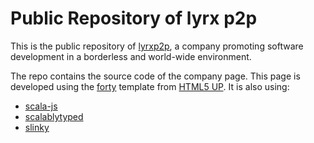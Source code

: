 # Public Repository of lyrx p2p #



This is the public repository of [lyrxp2p], a company promoting software development
in a borderless and world-wide environment. 

The repo contains the source code of the company page. This page is developed
using the [forty] template from [HTML5 UP]. It is also using:

- [scala-js]
- [scalablytyped]
- [slinky]


[lyrxp2p]: https://lyrxp2p.com
[forty]: https://html5up.net/forty
[HTML5 UP]: https://html5up.net
[scala-js]: https://www.scala-js.org/
[scalablytyped]: https://scalablytyped.org/docs/readme.html
[slinky]: https://slinky.dev/
